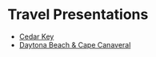 # Travel Presentations
* [Cedar Key](cedar_key_dog_trip.html)
* [Daytona Beach & Cape Canaveral](daytona_cape_canaveral_dog_trip.html)